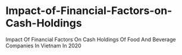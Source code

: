 # Impact-of-Financial-Factors-on-Cash-Holdings
Impact Of Financial Factors On Cash Holdings Of Food And Beverage Companies In Vietnam In 2020
